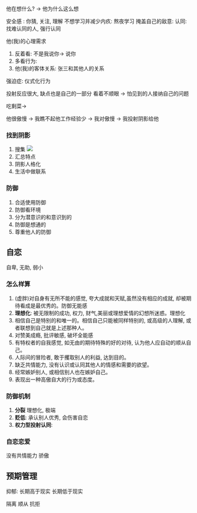 
他在想什么? -> 他为什么这么想


安全感 : 你猜, 关注, 理解
不想学习并减少内疚: 熬夜学习
掩盖自己的敌意: 
认同: 找难认同的人, 强行认同

他(我)的心理需求
1. 反着看: 
不是我说你-> 说你
2. 多看行为: 
3. 他(我)的客体关系: 张三和其他人的关系


强迫症: 仪式化行为

投射反应很大, 缺点也是自己的一部分
看着不顺眼  -> 怕见到的人接纳自己的问题

吃剩菜-> 

他很傲慢 -> 我瞧不起他工作经验少 ->  我对傲慢 -> 我投射阴影给他 

### 找到阴影

1. 搜集
![](Pasted%20image%2020240911135419.png)
2. 汇总特点
3. 阴影人格化
4. 生活中做联系

### 防御

1. 合适使用防御
2. 防御看环境
3. 分为潜意识的和意识到的
4. 防御是想通的
5. 尊重他人的防御


## 自恋
自卑, 无助, 弱小
### 怎么样算
1. (虚胖)对自身有无所不能的感觉, 夸大成就和天赋,虽然没有相应的成就, 却被期待看成是最优秀的。防御无能感 
2. **理想化**: 被无限制的成功, 权力, 财气,美丽或理想爱情的幻想所迷惑。理想化
3. 相信自己是特别的和唯一的。相信自己只能被同样特别的, 或高级的人理解, 或者联想到自己就是上述那种人。
4. 对赞美成瘾, 批评敏感, 破坏全能感
5. 有特权者的自我感觉, 如无由的期待特殊的好的对待, 认为他人应自动的顺从自己。
6. 人际间的冒险者, 敢于攫取别人的利益, 达到目的。
7. 缺乏共情能力, 没有认识或认同其他人的情感和需要的欲望。
8. 经常嫉妒别人, 或相信别人也在嫉妒自己。
9. 表现出一种高傲自大的行为或态度。

### 防御机制
1. **分裂** 理想化, 极端
2. **贬低**: 承认别人优秀, 会伤害自恋
3. **权力型投射认同**: 

### 自恋恋爱

没有共情能力
骄傲








## 预期管理
抑郁: 长期高于现实
长期低于现实



隔离
顺从
抗拒